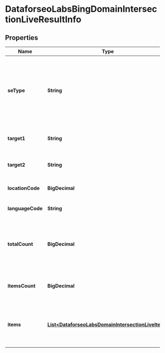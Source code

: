 

# DataforseoLabsBingDomainIntersectionLiveResultInfo


## Properties

| Name | Type | Description | Notes |
|------------ | ------------- | ------------- | -------------|
|**seType** | **String** | search engine type search engine type specified in a POST request; for this endpoint, the field equals bing |  [optional] |
|**target1** | **String** | target specified in a POST array |  [optional] |
|**target2** | **String** | target specified in a POST array |  [optional] |
|**locationCode** | **BigDecimal** | location code in a POST array |  [optional] |
|**languageCode** | **String** | language code in a POST array |  [optional] |
|**totalCount** | **BigDecimal** | total amount of results in our database relevant to your request |  [optional] |
|**itemsCount** | **BigDecimal** | the number of results returned in the items array |  [optional] |
|**items** | [**List&lt;DataforseoLabsDomainIntersectionLiveItem&gt;**](DataforseoLabsDomainIntersectionLiveItem.md) | contains keywords, relevant SERP elements and related data |  [optional] |



